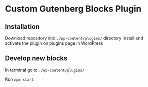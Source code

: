 # Custom Gutenberg Blocks Plugin

## Installation

Download repository into `./wp-content/plugins/` directory
Install and activate the plugin on plugins page in WordPress

## Develop new blocks

In terminal go to `./wp-content/plugins/`

Run `npm start`
